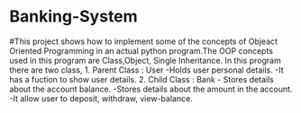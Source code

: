 # Banking-System
#This project shows how to implement some of the concepts of Objeact Oriented Programming in an actual python program.The OOP concepts used in this program are Class,Object, Single Inheritance. In this program there are two class, 1. Parent Class : User
                                                            -Holds user personal details.
                                                            -It has a fuction to show user details.
                                                         2. Child Class : Bank
                                                            - Stores details about the account balance.
                                                            -Stores details about the amount in the account.
                                                            -It allow user to deposit, withdraw, view-balance.
                                                            

